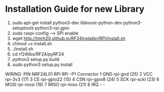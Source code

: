 # Installation Guide for new Library

1. sudo apt-get install python3-dev libboost-python-dev python3-setuptools python3-rpi.gpio 
2. sudo raspi-config --> SPI enable
3. wget http://tmrh20.github.io/RF24Installer/RPi/install.sh 
4. chmod +x install.sh
5. ./install.sh
6. cd rf24libs/RF24/pyRF24
7. python3 setup.py build 
8. sudo python3 setup.py install

WIRING:
PIN	NRF24L01	RPI	RPi -P1 Connector
1	GND	rpi-gnd	(25)
2	VCC	rpi-3v3	(17)
3	CE	rpi-gpio22	(15)
4	CSN	rpi-gpio8	(24)
5	SCK	rpi-sckl	(23)
6	MOSI	rpi-mosi	(19)
7	MISO	rpi-miso	(21)
8	IRQ	-	-
